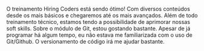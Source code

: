 O treinamento Hiring Coders está sendo ótimo! Com diversos conteúdos desde os mais básicos e chegaremos até os mais avançados. 
Além de todo treinamento técnico, estamos tendo a possibilidade de aprimorar nossas soft skills.
Sobre o módulo de Git, estou gostando bastante. Apesar de já programar há algum tempo, eu não estava me familiarizada com o uso de Git/Github. 
O versionamento de código irá me ajudar bastante.